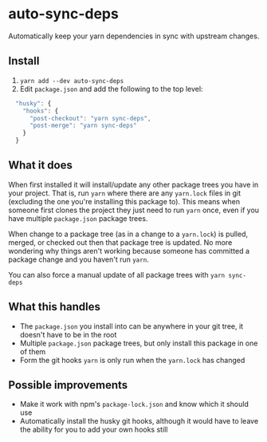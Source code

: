 # auto-sync-deps

Automatically keep your yarn dependencies in sync with upstream
changes.

## Install

1. `yarn add --dev auto-sync-deps`
2. Edit `package.json` and add the following to the top level:

```js
  "husky": {
    "hooks": {
      "post-checkout": "yarn sync-deps",
      "post-merge": "yarn sync-deps"
    }
  }
```

## What it does

When first installed it will install/update any other
package trees you have in your project. That is, run `yarn` where
there are any `yarn.lock` files in git (excluding the one you're
installing this package to). This means when someone first
clones the project they just need to run `yarn` once, even if you
have multiple `package.json` package trees.

When change to a package tree (as in a change to a `yarn.lock`)
is pulled, merged, or checked out then that package tree is
updated. No more wondering why things aren't working because someone
has committed a package change and you haven't run `yarn`.

You can also force a manual update of all package trees with `yarn sync-deps`

## What this handles

- The `package.json` you install into can be anywhere in your git
    tree, it doesn't have to be in the root
- Multiple `package.json` package trees, but only install this package
    in one of them
- Form the git hooks `yarn` is only run when the `yarn.lock` has changed

## Possible improvements

- Make it work with npm's `package-lock.json` and know which it
    should use
- Automatically install the husky git hooks, although it would have
    to leave the ability for you to add your own hooks still
